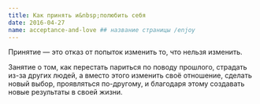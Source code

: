 ```yaml
---
title: Как принять и&nbsp;полюбить себя
date: 2016-04-27
name: acceptance-and-love ## название страницы /enjoy
---
```


Принятие — это отказ от попыток изменить то, что нельзя изменить.

Занятие о том, как перестать париться по поводу прошлого, страдать из-за других людей, а вместо этого изменить своё отношение, сделать новый выбор, проявляться по-другому, и благодаря этому создавать новые результаты в своей жизни.